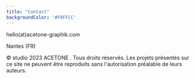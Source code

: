 ```yaml
---
title: "Contact"
backgroundColor: '#F0FFCC'
---
```


hello(at)acetone-graphik.com

Nantes (FR)


© studio 2023 ACETONE . Tous droits réservés.
Les projets présentés sur ce site ne peuvent être reproduits sans l'autorisation préalable de leurs auteurs.
